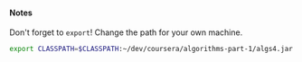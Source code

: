#### Notes

Don't forget to `export`! Change the path for your own machine.

```bash
export CLASSPATH=$CLASSPATH:~/dev/coursera/algorithms-part-1/algs4.jar
```
